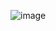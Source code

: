 ![image](https://github.com/k5Xce/Intern-Bharat-Project/assets/141855234/ab8e08a8-a4e6-45a0-b46e-77bf03d9d5de)

